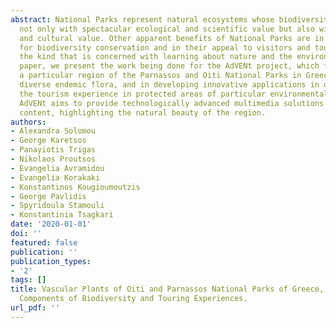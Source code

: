 ```yaml
---
abstract: National Parks represent natural ecosystems whose biodiversity endows them
  not only with spectacular ecological and scientific value but also with a rich aesthetic
  and cultural value. Other apparent benefits of National Parks are in their potential
  for biodiversity conservation and in their appeal to visitors and tourism, and particularly
  the kind that is concerned with learning about nature and the environment. In this
  paper, we present the work being done for the AdVENt project, which focuses on researching
  a particular region of the Parnassos and Oiti National Parks in Greece, with a remarkably
  diverse endemic flora, and in developing innovative applications in order to enhance
  the tourism experience in protected areas of particular environmental interest.
  AdVENt aims to provide technologically advanced multimedia solutions and high-quality
  content, highlighting the natural beauty of the region.
authors:
- Alexandra Solomou
- George Karetsos
- Panayiotis Trigas
- Nikolaos Proutsos
- Evangelia Avramidou
- Evangelia Korakaki
- Konstantinos Kougioumoutzis
- George Pavlidis
- Spyridoula Stamouli
- Konstantinia Tsagkari
date: '2020-01-01'
doi: ''
featured: false
publication: ''
publication_types:
- '2'
tags: []
title: Vascular Plants of Oiti and Parnassos National Parks of Greece, as Important
  Components of Biodiversity and Touring Experiences.
url_pdf: ''
---
```

